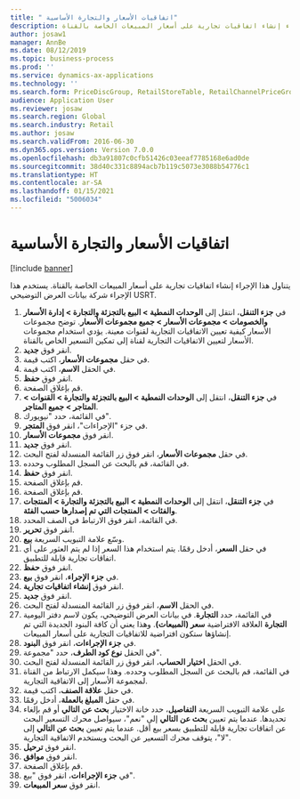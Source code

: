 ```yaml
---
title: " اتفاقيات الأسعار والتجارة الأساسية"
description: يتناول هذا الإجراء إنشاء اتفاقيات تجارية على أسعار المبيعات الخاصة بالقناة.
author: josaw1
manager: AnnBe
ms.date: 08/12/2019
ms.topic: business-process
ms.prod: ''
ms.service: dynamics-ax-applications
ms.technology: ''
ms.search.form: PriceDiscGroup, RetailStoreTable, RetailChannelPriceGroup, EcoResProductDetailsExtended, PriceDiscAdmTable, PriceDiscAdm
audience: Application User
ms.reviewer: josaw
ms.search.region: Global
ms.search.industry: Retail
ms.author: josaw
ms.search.validFrom: 2016-06-30
ms.dyn365.ops.version: Version 7.0.0
ms.openlocfilehash: db3a91807c0cfb51426c03eeaf7785168e6ad0de
ms.sourcegitcommit: 38d40c331c8894acb7b119c5073e3088b54776c1
ms.translationtype: HT
ms.contentlocale: ar-SA
ms.lasthandoff: 01/15/2021
ms.locfileid: "5006034"
---
```

# <a name="base-price-and-trade-agreements"></a> اتفاقيات الأسعار والتجارة الأساسية

[!include [banner](../includes/banner.md)]

يتناول هذا الإجراء إنشاء اتفاقيات تجارية على أسعار المبيعات الخاصة بالقناة. يستخدم هذا الإجراء شركة بيانات العرض التوضيحي USRT.

1. في **جزء التنقل**، انتقل إلى **الوحدات النمطية > البيع بالتجزئة والتجارة > إدارة الأسعار والخصومات > مجموعات الأسعار > جميع مجموعات الأسعار**. توضح مجموعات الأسعار كيفية تعيين الاتفاقيات التجارية لقنوات معينة. يؤدي استخدام مجموعات الأسعار لتعيين الاتفاقيات التجارية لقناة إلى تمكين التسعير الخاص بالقناة.  
2. انقر فوق **جديد**.
3. في حقل **مجموعات الأسعار**، اكتب قيمة.
4. في الحقل **الاسم**، اكتب قيمة.
5. انقر فوق **حفظ**.
6. قم بإغلاق الصفحة.
7. في **جزء التنقل**، انتقل إلى **الوحدات النمطية > البيع بالتجزئة والتجارة > القنوات > المتاجر > جميع المتاجر**.
8. في القائمة، حدد "نيويورك".
9. في جزء "الإجراءات"، انقر فوق **المتجر**.
10. انقر فوق **مجموعات الأسعار**.
11. انقر فوق **جديد**.
12. في حقل **مجموعات الأسعار**، انقر فوق زر القائمة المنسدلة لفتح البحث.
13. في القائمة، قم بالبحث عن السجل المطلوب وحدده.
14. انقر فوق **حفظ**.
15. قم بإغلاق الصفحة.
16. قم بإغلاق الصفحة.
17. في **جزء التنقل**، انتقل إلى **الوحدات النمطية > البيع بالتجزئة والتجارة > المنتجات والفئات > المنتجات التي تم إصدارها حسب الفئة**.
18. في القائمة، انقر فوق الارتباط في الصف المحدد.
19. انقر فوق **تحرير**.
20. وسّع علامة التبويب السريعة **بيع**.
21. في حقل **السعر**، أدخل رقمًا. يتم استخدام هذا السعر إذا لم يتم العثور على أي اتفاقات تجارية قابلة للتطبيق.  
22. انقر فوق **حفظ**.
23. في **جزء الإجراء**، انقر فوق **بيع**.
24. انقر فوق **إنشاء اتفاقيات تجارية**.
25. انقر فوق **جديد**.
26. في الحقل **الاسم**، انقر فوق زر القائمة المنسدلة لفتح البحث.
27. في القائمة، حدد **التجارة**. في بيانات العرض التوضيحي، يكون لاسم دفتر اليومية **التجارة** العلاقة الافتراضية **سعر (المبيعات)**. وهذا يعني أن كافة البنود الجديدة التي تم إنشاؤها ستكون افتراضية للاتفاقيات التجارية على أسعار المبيعات.  
28. في **جزء الإجراءات**، انقر فوق **البنود**.
29. في الحقل **نوع كود الطرف**، حدد "مجموعة".
30. في الحقل **اختيار الحساب**، انقر فوق زر القائمة المنسدلة لفتح البحث.
31. في القائمة، قم بالبحث عن السجل المطلوب وحدده. وهذا سيكمل الارتباط من القناة لمجموعة الأسعار إلى الاتفاقية التجارية.  
32. في حقل **علاقة الصنف**، اكتب قيمة.
33. في حقل **المبلغ بالعملة**، أدخل رقمًا.
34. على علامة التبويب السريعة **التفاصيل**، حدد خانة الاختيار **بحث عن التالي** أو قم بإلغاء تحديدها. عندما يتم تعيين **بحث عن التالي** إلى "نعم"، سيواصل محرك التسعير البحث عن اتفاقات تجارية قابلة للتطبيق بسعر بيع أقل. عندما يتم تعيين **بحث عن التالي** إلى "لا"، يتوقف محرك التسعير عن البحث ويستخدم الاتفاقية التجارية.  
35. انقر فوق **ترحيل**.
36. انقر فوق **موافق**.
37. قم بإغلاق الصفحة.
38. في **جزء الإجراءات**، انقر فوق "بيع‬".
39. انقر فوق **سعر المبيعات**.

